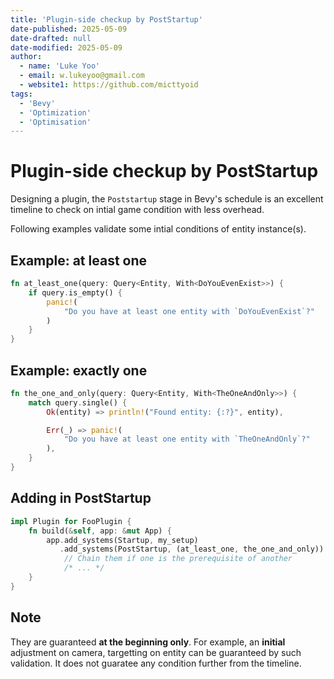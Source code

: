 ```yaml
---
title: 'Plugin-side checkup by PostStartup'
date-published: 2025-05-09
date-drafted: null
date-modified: 2025-05-09
author:
  - name: 'Luke Yoo'
  - email: w.lukeyoo@gmail.com
  - website1: https://github.com/micttyoid
tags:
  - 'Bevy'
  - 'Optimization'
  - 'Optimisation'
---
```


# Plugin-side checkup by PostStartup

Designing a plugin, the `Poststartup` stage in Bevy's schedule is an excellent timeline to check on intial game condition with less overhead.

Following examples validate some intial conditions of entity instance(s).

## Example: at least one
```rust
fn at_least_one(query: Query<Entity, With<DoYouEvenExist>>) {
    if query.is_empty() {
        panic!(
            "Do you have at least one entity with `DoYouEvenExist`?"
        )
    }
}
```

## Example: exactly one
```rust
fn the_one_and_only(query: Query<Entity, With<TheOneAndOnly>>) {
    match query.single() {
        Ok(entity) => println!("Found entity: {:?}", entity),

        Err(_) => panic!(
            "Do you have at least one entity with `TheOneAndOnly`?"
        ),
    }
}
```

## Adding in PostStartup

```rust
impl Plugin for FooPlugin {
    fn build(&self, app: &mut App) {
        app.add_systems(Startup, my_setup)
           .add_systems(PostStartup, (at_least_one, the_one_and_only))
            // Chain them if one is the prerequisite of another
            /* ... */
    }
}
```

## Note

They are guaranteed **at the beginning only**. For example, an **initial** 
adjustment on camera, targetting on entity can be guaranteed by such 
validation. It does not guaratee any condition further from the timeline.
